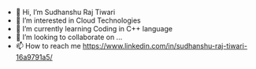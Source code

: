 - 👋 Hi, I’m Sudhanshu Raj Tiwari
- 👀 I’m interested in Cloud Technologies
- 🌱 I’m currently learning Coding in C++ language
- 💞️ I’m looking to collaborate on ...
- 📫 How to reach me https://www.linkedin.com/in/sudhanshu-raj-tiwari-16a9791a5/

<!---
tiwarisudhanshuraj/tiwarisudhanshuraj is a ✨ special ✨ repository because its `README.md` (this file) appears on your GitHub profile.
You can click the Preview link to take a look at your changes.
--->
